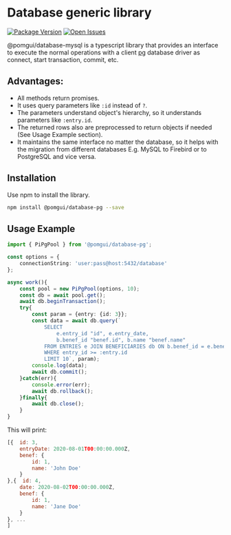 # Database generic library

[![Package Version][package-image]][package-url]
[![Open Issues][issues-image]][issues-url]

@pomgui/database-mysql is a typescript library that provides an interface to execute the normal operations
with a client [pg](https://www.npmjs.com/package/pg) 
database driver as connect, start transaction, commit, etc.

## Advantages:

- All methods return promises.
- It uses query parameters like `:id` instead of `?`.
- The parameters understand object's hierarchy, so it understands parameters like `:entry.id`.
- The returned rows also are preprocessed to return objects if needed (See Usage Example section).
- It maintains the same interface no matter the database, so it helps with the migration from different databases E.g. MySQL to Firebird or to PostgreSQL and vice versa.

## Installation

Use npm to install the library.

```bash
npm install @pomgui/database-pg --save
```

## Usage Example

```typescript
import { PiPgPool } from '@pomgui/database-pg';

const options = {
    connectionString: 'user:pass@host:5432/database'
};

async work(){
    const pool = new PiPgPool(options, 10);
    const db = await pool.get();
    await db.beginTransaction();
    try{
        const param = {entry: {id: 3}};
        const data = await db.query(`
            SELECT 
                e.entry_id "id", e.entry_date, 
                b.benef_id "benef.id", b.name "benef.name"
            FROM ENTRIES e JOIN BENEFICIARIES db ON b.benef_id = e.benef_id
            WHERE entry_id >= :entry.id
            LIMIT 10`, param);
        console.log(data);
        await db.commit();
    }catch(err){
        console.error(err);
        await db.rollback();
    }finally{
        await db.close();
    }
}
```

This will print:

```javascript
[{  id: 3, 
    entryDate: 2020-08-01T00:00:00.000Z,
    benef: {
        id: 1,
        name: 'John Doe'
    }
},{  id: 4, 
    date: 2020-08-02T00:00:00.000Z,
    benef: {
        id: 1,
        name: 'Jane Doe'
    }
}, ...
]
```




[project-url]: https://github.com/pomgui/database-pg
[package-image]: https://badge.fury.io/js/@pomgui%2Fdatabase-pg.svg
[package-url]: https://www.npmjs.com/package/@pomgui/database-pg
[issues-image]: https://img.shields.io/github/issues/pomgui/database-pg.svg?style=popout
[issues-url]: https://github.com/pomgui/database-pg/issues
